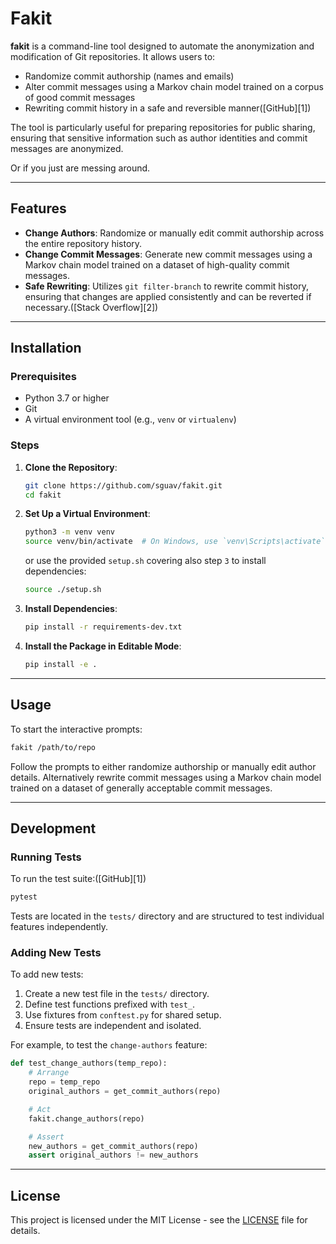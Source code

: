 # Fakit

**fakit** is a command-line tool designed to automate the anonymization and modification of Git repositories. It allows users to:

* Randomize commit authorship (names and emails)
* Alter commit messages using a Markov chain model trained on a corpus of good commit messages
* Rewriting commit history in a safe and reversible manner([GitHub][1])

The tool is particularly useful for preparing repositories for public sharing, ensuring that sensitive information such as author identities and commit messages are anonymized.

Or if you just are messing around.

---

## Features

* **Change Authors**: Randomize or manually edit commit authorship across the entire repository history.
* **Change Commit Messages**: Generate new commit messages using a Markov chain model trained on a dataset of high-quality commit messages.
* **Safe Rewriting**: Utilizes `git filter-branch` to rewrite commit history, ensuring that changes are applied consistently and can be reverted if necessary.([Stack Overflow][2])

---

## Installation

### Prerequisites

* Python 3.7 or higher
* Git
* A virtual environment tool (e.g., `venv` or `virtualenv`)

### Steps

1. **Clone the Repository**:

   ```bash
   git clone https://github.com/sguav/fakit.git
   cd fakit
   ```



2. **Set Up a Virtual Environment**:

   ```bash
   python3 -m venv venv
   source venv/bin/activate  # On Windows, use `venv\Scripts\activate`
   ```

   or use the provided `setup.sh` covering also step `3` to install dependencies:

   ```bash
   source ./setup.sh
   ```



3. **Install Dependencies**:

   ```bash
   pip install -r requirements-dev.txt
   ```



4. **Install the Package in Editable Mode**:

   ```bash
   pip install -e .
   ```



---

## Usage


To start the interactive prompts:

```bash
fakit /path/to/repo
```

Follow the prompts to either randomize authorship or manually edit author details.
Alternatively rewrite commit messages using a Markov chain model trained on a dataset of generally acceptable commit messages.

---

## Development

### Running Tests

To run the test suite:([GitHub][1])

```bash
pytest
```



Tests are located in the `tests/` directory and are structured to test individual features independently.

### Adding New Tests

To add new tests:

1. Create a new test file in the `tests/` directory.
2. Define test functions prefixed with `test_`.
3. Use fixtures from `conftest.py` for shared setup.
4. Ensure tests are independent and isolated.

For example, to test the `change-authors` feature:

```python
def test_change_authors(temp_repo):
    # Arrange
    repo = temp_repo
    original_authors = get_commit_authors(repo)

    # Act
    fakit.change_authors(repo)

    # Assert
    new_authors = get_commit_authors(repo)
    assert original_authors != new_authors
```



---

## License

This project is licensed under the MIT License - see the [LICENSE](LICENSE) file for details.
